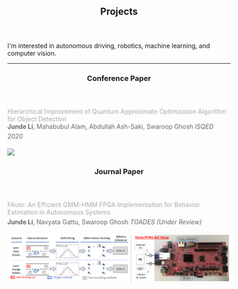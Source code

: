 <article id="projects" class="panel">
    <header>
        <h2>Projects</h2>
    </header>
    <p>
        I'm interested in autonomous driving, robotics, machine learning, and computer vision.
    </p>
    <hr align="center" width="100%">
    <section>
        <div class="row">
            <header>
                <h3>Conference Paper</h3>
            </header>
            <p style="color:#696969;">
                <a href="https://jundeli.github.io/projects/" target="_blank" style="color:#aaaaaa;text-decoration:none">
                    Hierarchical Improvement of Quantum Approximate Optimization Algorithm for Object Detection<br/></a>
                <strong>Junde Li</strong>, Mahabubul Alam, Abdullah Ash-Saki, Swaroop Ghosh
                <i>ISQED 2020</i>&ensp;
                <a href="https://jundeli.github.io/projects/" target="_blank" class="fa fa-link" style="color:#aaaaaa;font-size:20px;"></a>
                &ensp;
                <br><br />
                <img src="https://github.com/KrisKasprzak/ILI9341_t3_controls">
            </p>
        </div>
    </section>
    <section>
        <div class="row">
            <header>
                <h3>Journal Paper</h3>
            </header>
            <p style="color:#696969;">
                <a href="https://jundeli.github.io/projects/" target="_blank" style="color:#aaaaaa;text-decoration:none">
                FAuto: An Efficient GMM-HMM FPGA Implementation for Behavior Estimation in Autonomous Systems<br/></a>
                <strong>Junde Li</strong>, Navyata Gattu, Swaroop Ghosh
                <i>TOADES (Under Review)</i>&ensp;
                <a href="https://jundeli.github.io/projects/" target="_blank" class="fa fa-link" style="color:#aaaaaa;font-size:20px;"></a>
                &ensp;
                <br><br />
                <a href="" target="_blank" class="image fit"><img src="img/toades-pipeline.png" alt="toades (under review) figure"></a>
            </p>
        </div>
    </section>
</article>

